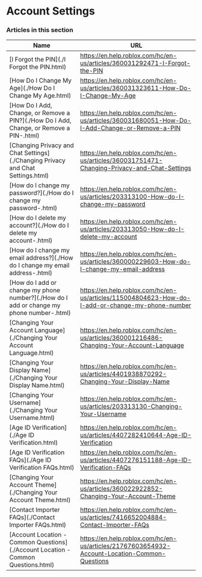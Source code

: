 # Account Settings  
### Articles in this section
Name|URL
-|-
[I Forgot the PIN](./I Forgot the PIN.html) |https://en.help.roblox.com/hc/en-us/articles/360031292471-I-Forgot-the-PIN
[How Do I Change My Age](./How Do I Change My Age.html) |https://en.help.roblox.com/hc/en-us/articles/360031323611-How-Do-I-Change-My-Age
[How Do I Add, Change, or Remove a PIN?](./How Do I Add, Change, or Remove a PIN-.html) |https://en.help.roblox.com/hc/en-us/articles/360031680051-How-Do-I-Add-Change-or-Remove-a-PIN
[Changing Privacy and Chat Settings](./Changing Privacy and Chat Settings.html) |https://en.help.roblox.com/hc/en-us/articles/360031751471-Changing-Privacy-and-Chat-Settings
[How do I change my password?](./How do I change my password-.html) |https://en.help.roblox.com/hc/en-us/articles/203313100-How-do-I-change-my-password
[How do I delete my account?](./How do I delete my account-.html) |https://en.help.roblox.com/hc/en-us/articles/203313050-How-do-I-delete-my-account
[How do I change my email address?](./How do I change my email address-.html) |https://en.help.roblox.com/hc/en-us/articles/360000229603-How-do-I-change-my-email-address
[How do I add or change my phone number?](./How do I add or change my phone number-.html) |https://en.help.roblox.com/hc/en-us/articles/115004804623-How-do-I-add-or-change-my-phone-number
[Changing Your Account Language](./Changing Your Account Language.html) |https://en.help.roblox.com/hc/en-us/articles/360001216486-Changing-Your-Account-Language
[Changing Your Display Name](./Changing Your Display Name.html) |https://en.help.roblox.com/hc/en-us/articles/4401938870292-Changing-Your-Display-Name
[Changing Your Username](./Changing Your Username.html) |https://en.help.roblox.com/hc/en-us/articles/203313130-Changing-Your-Username
[Age ID Verification](./Age ID Verification.html) |https://en.help.roblox.com/hc/en-us/articles/4407282410644-Age-ID-Verification
[Age ID Verification FAQs](./Age ID Verification FAQs.html) |https://en.help.roblox.com/hc/en-us/articles/4407276151188-Age-ID-Verification-FAQs
[Changing Your Account Theme](./Changing Your Account Theme.html) |https://en.help.roblox.com/hc/en-us/articles/360022922852-Changing-Your-Account-Theme
[Contact Importer FAQs](./Contact Importer FAQs.html) |https://en.help.roblox.com/hc/en-us/articles/7416652004884-Contact-Importer-FAQs
[Account Location - Common Questions](./Account Location - Common Questions.html) |https://en.help.roblox.com/hc/en-us/articles/21767603654932-Account-Location-Common-Questions
